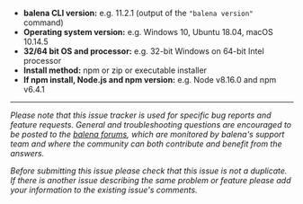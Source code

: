 - **balena CLI version:** e.g. 11.2.1 (output of the `"balena version"` command)
- **Operating system version:** e.g. Windows 10, Ubuntu 18.04, macOS 10.14.5
- **32/64 bit OS and processor:** e.g. 32-bit Windows on 64-bit Intel processor
- **Install method:** npm or zip or executable installer
- **If npm install, Node.js and npm version:** e.g. Node v8.16.0 and npm v6.4.1

---

*Please note that this issue tracker is used for specific bug reports and feature requests.
General and troubleshooting questions are encouraged to be posted to the [balena
forums](https://forums.balena.io), which are monitored by balena's support team and where
the community can both contribute and benefit from the answers.*

*Before submitting this issue please check that this issue is not a duplicate. If there is another
issue describing the same problem or feature please add your information to the existing issue's
comments.*
